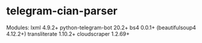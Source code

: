 # telegram-cian-parser
Modules:
lxml 4.9.2+
python-telegram-bot 20.2+
bs4 0.0.1+ (beautifulsoup4 4.12.2+)
transliterate 1.10.2+
cloudscraper 1.2.69+
